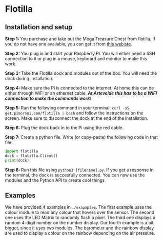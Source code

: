 # Flotilla

## Installation and setup

**Step 1:** You purchase and take out the Mega Treasure Chest from flotilla. If you do not have one available, you can get it from [this webiste](https://shop.pimoroni.com/products/flotilla-mega-treasure-chest).

**Step 2:** You plug in and start your Raspberry Pi. You will either need a SSH connection to it or plug in a mouse, keyboard and monitor to make this work.

**Step 3:** Take the Flotilla dock and modules out of the box. You will need the dock during installation.

**Step 4:** Make sure the Pi is connected to the internet. At home this can be either through WiFi or an ethernet cable. ***At Artevelde this has to be a WiFi connection to make the commands work!***

**Step 5:** Run the following command in your terminal: `curl -sS get.pimoroni.com/flotilla | bash` and follow the instructions on the screen. Make sure to disconnect the dock at the end of the installation.

**Step 6:** Plug the dock back in to the Pi using the red cable.

**Step 7:** Create a python file. Write (or copy-paste) the following code in that file.

```py
import flotilla
dock = flotilla.Client()
print(dock)
```

**Step 8:** Run this file using `python3 [filename].py`. If you get a response in the terminal, the dock is succesfully connected. You can now use the modules and the Python API to create cool things.

## Examples

We have provided 4 examples in `./exapmples`. The first example uses the colour module to read any colour that hovers over the sensor. The second one uses the LED Matrix to randomly flash a pixel. The third one displays a random 4-digit number on the number display.
Our fourth example is a bit bigger, since it uses two modules. The barometer and the rainbow display are used to display a colour on the rainbow depending on the air pressure. 